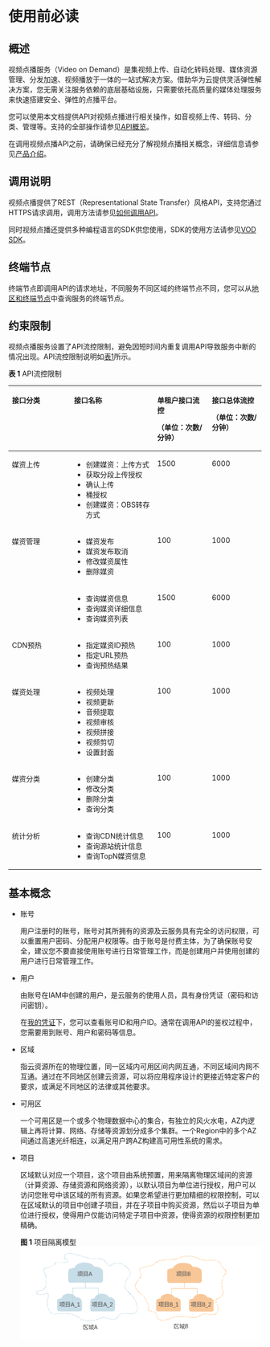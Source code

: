 # 使用前必读<a name="vod_04_0042"></a>

## 概述<a name="section1112914541201"></a>

视频点播服务（Video on Demand）是集视频上传、自动化转码处理、媒体资源管理、分发加速、视频播放于一体的一站式解决方案。借助华为云提供灵活弹性解决方案，您无需关注服务依赖的底层基础设施，只需要依托高质量的媒体处理服务来快速搭建安全、弹性的点播平台。

您可以使用本文档提供API对视频点播进行相关操作，如音视频上传、转码、分类、管理等。支持的全部操作请参见[API概览](API概览.md)。

在调用视频点播API之前，请确保已经充分了解视频点播相关概念，详细信息请参见[产品介绍](https://support.huaweicloud.com/productdesc-vod/vod030001.html)。

## 调用说明<a name="section8225115920203"></a>

视频点播提供了REST（Representational State Transfer）风格API，支持您通过HTTPS请求调用，调用方法请参见[如何调用API](如何调用API.md)。

同时视频点播还提供多种编程语言的SDK供您使用，SDK的使用方法请参见[VOD SDK](https://support.huaweicloud.com/ssdk-vod/vod_05_0001.html)。

## 终端节点<a name="section499212013211"></a>

终端节点即调用API的请求地址，不同服务不同区域的终端节点不同，您可以从[地区和终端节点](https://developer.huaweicloud.com/endpoint?VOD)中查询服务的终端节点。

## 约束限制<a name="section9201064223"></a>

视频点播服务设置了API流控限制，避免因短时间内重复调用API导致服务中断的情况出现。API流控限制说明如[表1](#zh-cn_topic_0127891211_zh-cn_topic_0117998949_table1840871218433)所示。

**表 1**  API流控限制

<a name="zh-cn_topic_0127891211_zh-cn_topic_0117998949_table1840871218433"></a>
<table><thead align="left"><tr id="zh-cn_topic_0127891211_zh-cn_topic_0117998949_row4816229124312"><th class="cellrowborder" valign="top" width="24.517548245175483%" id="mcps1.2.5.1.1"><p id="p1458115160324"><a name="p1458115160324"></a><a name="p1458115160324"></a>接口分类</p>
</th>
<th class="cellrowborder" valign="top" width="32.8967103289671%" id="mcps1.2.5.1.2"><p id="p63461212173411"><a name="p63461212173411"></a><a name="p63461212173411"></a>接口名称</p>
</th>
<th class="cellrowborder" valign="top" width="21.547845215478453%" id="mcps1.2.5.1.3"><p id="zh-cn_topic_0127891211_zh-cn_topic_0117998949_p175028271469"><a name="zh-cn_topic_0127891211_zh-cn_topic_0117998949_p175028271469"></a><a name="zh-cn_topic_0127891211_zh-cn_topic_0117998949_p175028271469"></a>单租户接口流控</p>
<p id="zh-cn_topic_0127891211_zh-cn_topic_0117998949_p5818429174311"><a name="zh-cn_topic_0127891211_zh-cn_topic_0117998949_p5818429174311"></a><a name="zh-cn_topic_0127891211_zh-cn_topic_0117998949_p5818429174311"></a>（单位：次数/分钟）</p>
</th>
<th class="cellrowborder" valign="top" width="21.03789621037896%" id="mcps1.2.5.1.4"><p id="zh-cn_topic_0127891211_zh-cn_topic_0117998949_p15676132934613"><a name="zh-cn_topic_0127891211_zh-cn_topic_0117998949_p15676132934613"></a><a name="zh-cn_topic_0127891211_zh-cn_topic_0117998949_p15676132934613"></a>接口总体流控</p>
<p id="zh-cn_topic_0127891211_zh-cn_topic_0117998949_p1818929184311"><a name="zh-cn_topic_0127891211_zh-cn_topic_0117998949_p1818929184311"></a><a name="zh-cn_topic_0127891211_zh-cn_topic_0117998949_p1818929184311"></a>（单位：次数/分钟）</p>
</th>
</tr>
</thead>
<tbody><tr id="zh-cn_topic_0127891211_zh-cn_topic_0117998949_row127964129432"><td class="cellrowborder" valign="top" width="24.517548245175483%" headers="mcps1.2.5.1.1 "><p id="p1058171603218"><a name="p1058171603218"></a><a name="p1058171603218"></a>媒资上传</p>
</td>
<td class="cellrowborder" valign="top" width="32.8967103289671%" headers="mcps1.2.5.1.2 "><a name="ul184401204344"></a><a name="ul184401204344"></a><ul id="ul184401204344"><li>创建媒资：上传方式</li><li>获取分段上传授权</li><li>确认上传</li><li>桶授权</li><li>创建媒资：OBS转存方式</li></ul>
</td>
<td class="cellrowborder" valign="top" width="21.547845215478453%" headers="mcps1.2.5.1.3 "><p id="zh-cn_topic_0127891211_zh-cn_topic_0117998949_p6798212174314"><a name="zh-cn_topic_0127891211_zh-cn_topic_0117998949_p6798212174314"></a><a name="zh-cn_topic_0127891211_zh-cn_topic_0117998949_p6798212174314"></a><span>15</span>00</p>
</td>
<td class="cellrowborder" valign="top" width="21.03789621037896%" headers="mcps1.2.5.1.4 "><p id="zh-cn_topic_0127891211_zh-cn_topic_0117998949_p3798191213434"><a name="zh-cn_topic_0127891211_zh-cn_topic_0117998949_p3798191213434"></a><a name="zh-cn_topic_0127891211_zh-cn_topic_0117998949_p3798191213434"></a><span>6</span>000</p>
</td>
</tr>
<tr id="zh-cn_topic_0127891211_zh-cn_topic_0117998949_row19801712134311"><td class="cellrowborder" rowspan="2" valign="top" width="24.517548245175483%" headers="mcps1.2.5.1.1 "><p id="p858118160326"><a name="p858118160326"></a><a name="p858118160326"></a>媒资管理</p>
</td>
<td class="cellrowborder" valign="top" width="32.8967103289671%" headers="mcps1.2.5.1.2 "><a name="ul12547434123813"></a><a name="ul12547434123813"></a><ul id="ul12547434123813"><li>媒资发布</li><li>媒资发布取消</li><li>修改媒资属性</li><li>删除媒资</li></ul>
</td>
<td class="cellrowborder" valign="top" width="21.547845215478453%" headers="mcps1.2.5.1.3 "><p id="zh-cn_topic_0127891211_zh-cn_topic_0117998949_p2080311217433"><a name="zh-cn_topic_0127891211_zh-cn_topic_0117998949_p2080311217433"></a><a name="zh-cn_topic_0127891211_zh-cn_topic_0117998949_p2080311217433"></a><span>1</span>00</p>
</td>
<td class="cellrowborder" valign="top" width="21.03789621037896%" headers="mcps1.2.5.1.4 "><p id="zh-cn_topic_0127891211_zh-cn_topic_0117998949_p180319127430"><a name="zh-cn_topic_0127891211_zh-cn_topic_0117998949_p180319127430"></a><a name="zh-cn_topic_0127891211_zh-cn_topic_0117998949_p180319127430"></a><span>1</span>000</p>
</td>
</tr>
<tr id="zh-cn_topic_0127891211_zh-cn_topic_0117998949_row11804201284318"><td class="cellrowborder" valign="top" headers="mcps1.2.5.1.1 "><a name="ul1719615613382"></a><a name="ul1719615613382"></a><ul id="ul1719615613382"><li>查询媒资信息</li><li>查询媒资详细信息</li><li>查询媒资列表</li></ul>
</td>
<td class="cellrowborder" valign="top" headers="mcps1.2.5.1.2 "><p id="zh-cn_topic_0127891211_zh-cn_topic_0117998949_p108043122432"><a name="zh-cn_topic_0127891211_zh-cn_topic_0117998949_p108043122432"></a><a name="zh-cn_topic_0127891211_zh-cn_topic_0117998949_p108043122432"></a><span>1500</span></p>
</td>
<td class="cellrowborder" valign="top" headers="mcps1.2.5.1.3 "><p id="zh-cn_topic_0127891211_zh-cn_topic_0117998949_p1080514129431"><a name="zh-cn_topic_0127891211_zh-cn_topic_0117998949_p1080514129431"></a><a name="zh-cn_topic_0127891211_zh-cn_topic_0117998949_p1080514129431"></a>6000</p>
</td>
</tr>
<tr id="row418261416457"><td class="cellrowborder" valign="top" width="24.517548245175483%" headers="mcps1.2.5.1.1 "><p id="p27518159459"><a name="p27518159459"></a><a name="p27518159459"></a>CDN预热</p>
</td>
<td class="cellrowborder" valign="top" width="32.8967103289671%" headers="mcps1.2.5.1.2 "><a name="ul77581594520"></a><a name="ul77581594520"></a><ul id="ul77581594520"><li>指定媒资ID预热</li><li>指定URL预热</li><li>查询预热结果</li></ul>
</td>
<td class="cellrowborder" valign="top" width="21.547845215478453%" headers="mcps1.2.5.1.3 "><p id="p676131515454"><a name="p676131515454"></a><a name="p676131515454"></a><span>1</span>00</p>
</td>
<td class="cellrowborder" valign="top" width="21.03789621037896%" headers="mcps1.2.5.1.4 "><p id="p476181534516"><a name="p476181534516"></a><a name="p476181534516"></a><span>1</span>000</p>
</td>
</tr>
<tr id="row15776151118364"><td class="cellrowborder" valign="top" width="24.517548245175483%" headers="mcps1.2.5.1.1 "><p id="p13845152410425"><a name="p13845152410425"></a><a name="p13845152410425"></a>媒资处理</p>
</td>
<td class="cellrowborder" valign="top" width="32.8967103289671%" headers="mcps1.2.5.1.2 "><a name="ul1884152011425"></a><a name="ul1884152011425"></a><ul id="ul1884152011425"><li>视频处理</li><li>视频更新</li><li>音频提取</li><li>视频审核</li><li>视频拼接</li><li>视频剪切</li><li>设置封面</li></ul>
</td>
<td class="cellrowborder" valign="top" width="21.547845215478453%" headers="mcps1.2.5.1.3 "><p id="zh-cn_topic_0127891211_zh-cn_topic_0117998949_p20801151219438"><a name="zh-cn_topic_0127891211_zh-cn_topic_0117998949_p20801151219438"></a><a name="zh-cn_topic_0127891211_zh-cn_topic_0117998949_p20801151219438"></a><span>1</span>00</p>
</td>
<td class="cellrowborder" valign="top" width="21.03789621037896%" headers="mcps1.2.5.1.4 "><p id="zh-cn_topic_0127891211_zh-cn_topic_0117998949_p208011312124316"><a name="zh-cn_topic_0127891211_zh-cn_topic_0117998949_p208011312124316"></a><a name="zh-cn_topic_0127891211_zh-cn_topic_0117998949_p208011312124316"></a><span>1</span>000</p>
</td>
</tr>
<tr id="zh-cn_topic_0127891211_zh-cn_topic_0117998949_row16807912154311"><td class="cellrowborder" valign="top" width="24.517548245175483%" headers="mcps1.2.5.1.1 "><p id="p2582131618325"><a name="p2582131618325"></a><a name="p2582131618325"></a>媒资分类</p>
</td>
<td class="cellrowborder" valign="top" width="32.8967103289671%" headers="mcps1.2.5.1.2 "><a name="ul173251927191916"></a><a name="ul173251927191916"></a><ul id="ul173251927191916"><li>创建分类</li><li>修改分类</li><li>删除分类</li><li>查询分类</li></ul>
</td>
<td class="cellrowborder" valign="top" width="21.547845215478453%" headers="mcps1.2.5.1.3 "><p id="zh-cn_topic_0127891211_zh-cn_topic_0117998949_p1380751216436"><a name="zh-cn_topic_0127891211_zh-cn_topic_0117998949_p1380751216436"></a><a name="zh-cn_topic_0127891211_zh-cn_topic_0117998949_p1380751216436"></a><span>1</span>00</p>
</td>
<td class="cellrowborder" valign="top" width="21.03789621037896%" headers="mcps1.2.5.1.4 "><p id="zh-cn_topic_0127891211_zh-cn_topic_0117998949_p3807512174311"><a name="zh-cn_topic_0127891211_zh-cn_topic_0117998949_p3807512174311"></a><a name="zh-cn_topic_0127891211_zh-cn_topic_0117998949_p3807512174311"></a><span>1</span>000</p>
</td>
</tr>
<tr id="row9194217564"><td class="cellrowborder" valign="top" width="24.517548245175483%" headers="mcps1.2.5.1.1 "><p id="p13582151617323"><a name="p13582151617323"></a><a name="p13582151617323"></a>统计分析</p>
</td>
<td class="cellrowborder" valign="top" width="32.8967103289671%" headers="mcps1.2.5.1.2 "><a name="ul1649083611519"></a><a name="ul1649083611519"></a><ul id="ul1649083611519"><li>查询CDN统计信息</li><li>查询源站统计信息</li><li>查询TopN媒资信息</li></ul>
</td>
<td class="cellrowborder" valign="top" width="21.547845215478453%" headers="mcps1.2.5.1.3 "><p id="p519182125617"><a name="p519182125617"></a><a name="p519182125617"></a>100</p>
</td>
<td class="cellrowborder" valign="top" width="21.03789621037896%" headers="mcps1.2.5.1.4 "><p id="p16191727563"><a name="p16191727563"></a><a name="p16191727563"></a>1000</p>
</td>
</tr>
</tbody>
</table>

## 基本概念<a name="section109381839122110"></a>

-   账号

    用户注册时的账号，账号对其所拥有的资源及云服务具有完全的访问权限，可以重置用户密码、分配用户权限等。由于账号是付费主体，为了确保账号安全，建议您不要直接使用账号进行日常管理工作，而是创建用户并使用创建的用户进行日常管理工作。

-   用户

    由账号在IAM中创建的用户，是云服务的使用人员，具有身份凭证（密码和访问密钥）。

    在[我的凭证](https://console.huaweicloud.com/iam/#/myCredential)下，您可以查看账号ID和用户ID。通常在调用API的鉴权过程中，您需要用到账号、用户和密码等信息。

-   区域

    指云资源所在的物理位置，同一区域内可用区间内网互通，不同区域间内网不互通。通过在不同地区创建云资源，可以将应用程序设计的更接近特定客户的要求，或满足不同地区的法律或其他要求。

-   可用区

    一个可用区是一个或多个物理数据中心的集合，有独立的风火水电，AZ内逻辑上再将计算、网络、存储等资源划分成多个集群。一个Region中的多个AZ间通过高速光纤相连，以满足用户跨AZ构建高可用性系统的需求。

-   项目

    区域默认对应一个项目，这个项目由系统预置，用来隔离物理区域间的资源（计算资源、存储资源和网络资源），以默认项目为单位进行授权，用户可以访问您账号中该区域的所有资源。如果您希望进行更加精细的权限控制，可以在区域默认的项目中创建子项目，并在子项目中购买资源，然后以子项目为单位进行授权，使得用户仅能访问特定子项目中资源，使得资源的权限控制更加精确。

    **图 1**  项目隔离模型<a name="zh-cn_topic_0169294976_fig1189614168311"></a>  
    ![](figures/项目隔离模型.gif "项目隔离模型")


